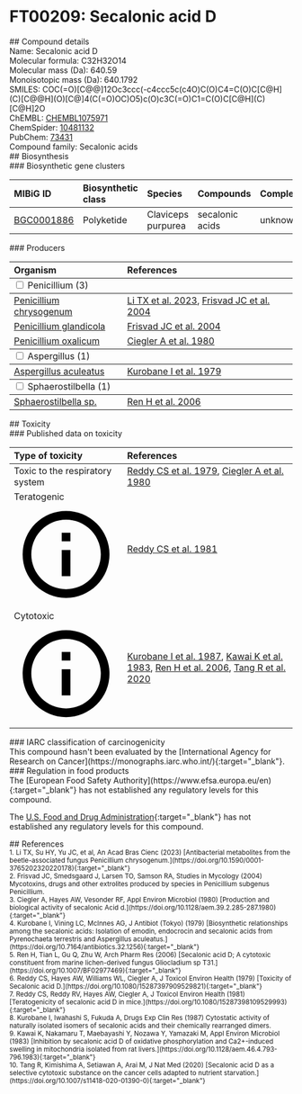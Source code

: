 
# FT00209: Secalonic acid D
<div class="molecule_image" style="float:left">
<img data-smiles= COC(=O)[C@@]12OC3=CC=C(C4=CC=C5O[C@]6(C(=O)OC)C(=C(O)C[C@H](C)[C@H]6O)C(O)C5=C4O)C(O)=C3C(=O)C1=C(O)C[C@H](C)[C@H]2O data-smiles-options="{ 'width': 350, 'height': 350 }" />
</div>
## Compound details
<div style="overflow:hidden">
Name: Secalonic acid D<br>
Molecular formula: C32H32O14<br>
Molecular mass (Da): 640.59<br>
Monoisotopic mass (Da): 640.1792<br>
<div class="break_all">
SMILES: COC(=O)[C@@]12Oc3ccc(-c4ccc5c(c4O)C(O)C4=C(O)C[C@H](C)[C@@H](O)[C@]4(C(=O)OC)O5)c(O)c3C(=O)C1=C(O)C[C@H](C)[C@H]2O<br>
</div>
        ChEMBL: <a href=https://www.ebi.ac.uk/chembl/compound_report_card/CHEMBL1075971 target="_blank">CHEMBL1075971</a><br>
        ChemSpider: <a href=https://www.chemspider.com/Chemical-Structure.10481132.html target="_blank">10481132</a><br>
        PubChem: <a href=https://pubchem.ncbi.nlm.nih.gov/compound/73431 target="_blank">73431</a><br>
    Compound family: Secalonic acids<br>
</div>

<div markdown="block" class="section">
## Biosynthesis
<div markdown="block" class="subsection">
### Biosynthetic gene clusters
<table>
<thead>
<tr>
<th style="text-align: left;" role="columnheader" data-sort-default>MIBiG ID</th>
<th style="text-align: left;" role="columnheader">Biosynthetic class</th>
<th style="text-align: left;" role="columnheader">Species</th>
<th style="text-align: left;" role="columnheader">Compounds</th>
<th style="text-align: left;" role="columnheader">Complete</th>
<th style="text-align: left;" role="columnheader">Minimal entry</th>
</tr>
</thead>
<tbody>
        <tr>
        <td style="text-align: left;"><a href="https://mibig.secondarymetabolites.org/repository/BGC0001886" target="_blank">BGC0001886</a></td>
        <td style="text-align: left;">Polyketide</td>
        <td style="text-align: left;">Claviceps purpurea</td>
        <td style="text-align: left;">secalonic acids</td>
        <td style="text-align: left;">unknown</td>
        <td style="text-align: left;">True</td>
        </tr>
</tbody>
</table>
</div>

<div markdown="block" class="subsection">
### Producers
<table>
<thead>
<tr>
<th style="text-align: left;" role="columnheader" width="40%" data-sort-default>Organism</th>
<th style="text-align: left;" role="columnheader" width="60%">References</th>
</tr>
</thead>
        <tbody class="header">
        <tr>
        <td style="text-align: left;" colspan="2">
        <input type="checkbox" data-toggle="toggle" id=Penicillium>
        <label for=Penicillium>Penicillium (3)</label>
        </td>
        </tr>
        </tbody>
        <tbody class="hide">
                <tr>
                <td style="text-align: left;"><a href="https://www.ncbi.nlm.nih.gov/Taxonomy/Browser/wwwtax.cgi?mode=Info&id=5076" target="_blank">Penicillium chrysogenum</a></td>
                <td style="text-align: left;"><a href="#REF00333">Li TX et al. 2023</a>, <a href="#REF00246">Frisvad JC et al. 2004</a></td>
                </tr>
                <tr>
                <td style="text-align: left;"><a href="https://www.ncbi.nlm.nih.gov/Taxonomy/Browser/wwwtax.cgi?mode=Info&id=293375" target="_blank">Penicillium glandicola</a></td>
                <td style="text-align: left;"><a href="#REF00246">Frisvad JC et al. 2004</a></td>
                </tr>
                <tr>
                <td style="text-align: left;"><a href="https://www.ncbi.nlm.nih.gov/Taxonomy/Browser/wwwtax.cgi?mode=Info&id=69781" target="_blank">Penicillium oxalicum</a></td>
                <td style="text-align: left;"><a href="#REF00158">Ciegler A et al. 1980</a></td>
                </tr>
        </tbody>
        <tbody class="header">
        <tr>
        <td style="text-align: left;" colspan="2">
        <input type="checkbox" data-toggle="toggle" id=Aspergillus>
        <label for=Aspergillus>Aspergillus (1)</label>
        </td>
        </tr>
        </tbody>
        <tbody class="hide">
                <tr>
                <td style="text-align: left;"><a href="https://www.ncbi.nlm.nih.gov/Taxonomy/Browser/wwwtax.cgi?mode=Info&id=5053" target="_blank">Aspergillus aculeatus</a></td>
                <td style="text-align: left;"><a href="#REF00337">Kurobane I et al. 1979</a></td>
                </tr>
        </tbody>
        <tbody class="header">
        <tr>
        <td style="text-align: left;" colspan="2">
        <input type="checkbox" data-toggle="toggle" id=Sphaerostilbella>
        <label for=Sphaerostilbella>Sphaerostilbella (1)</label>
        </td>
        </tr>
        </tbody>
        <tbody class="hide">
                <tr>
                <td style="text-align: left;"><a href="https://www.ncbi.nlm.nih.gov/Taxonomy/Browser/wwwtax.cgi?mode=Info&id=1955101" target="_blank">Sphaerostilbella sp.</a></td>
                <td style="text-align: left;"><a href="#REF00404">Ren H et al. 2006</a></td>
                </tr>
        </tbody>
</table>
</div>
</div>

<div markdown="block" class="section">
## Toxicity
<div markdown="block" class="subsection">
### Published data on toxicity
<table>
<thead>
<tr>
<th style="text-align: left;" role="columnheader" width="40%" data-sort-default>Type of toxicity</th>
<th style="text-align: left;" role="columnheader" width="60%">References</th>
</tr>
</thead>
<tbody>
<tr>
<td style="text-align: left;">Toxic to the respiratory system</td>
<td style="text-align: left;"><a href="#REF00159">Reddy CS et al. 1979</a>, <a href="#REF00158">Ciegler A et al. 1980</a></td>
</tr>
<tr>
<td style="text-align: left;">Teratogenic <span class="twemoji" title="Inhibits embryonic and/or fetal development"><svg xmlns="http://www.w3.org/2000/svg" viewBox="0 0 24 24"><path d="M11 9h2V7h-2m1 13c-4.41 0-8-3.59-8-8s3.59-8 8-8 8 3.59 8 8-3.59 8-8 8m0-18A10 10 0 0 0 2 12a10 10 0 0 0 10 10 10 10 0 0 0 10-10A10 10 0 0 0 12 2m-1 15h2v-6h-2v6Z"></path></svg></span></td>
<td style="text-align: left;"><a href="#REF00402">Reddy CS et al. 1981</a></td>
</tr>
<tr>
<td style="text-align: left;">Cytotoxic <span class="twemoji" title="Toxic to cells"><svg xmlns="http://www.w3.org/2000/svg" viewBox="0 0 24 24"><path d="M11 9h2V7h-2m1 13c-4.41 0-8-3.59-8-8s3.59-8 8-8 8 3.59 8 8-3.59 8-8 8m0-18A10 10 0 0 0 2 12a10 10 0 0 0 10 10 10 10 0 0 0 10-10A10 10 0 0 0 12 2m-1 15h2v-6h-2v6Z"></path></svg></span></td>
<td style="text-align: left;"><a href="#REF00408">Kurobane I et al. 1987</a>, <a href="#REF00406">Kawai K et al. 1983</a>, <a href="#REF00404">Ren H et al. 2006</a>, <a href="#REF00403">Tang R et al. 2020</a></td>
</tr>
</tbody>
</table>
</div>

<div markdown="block" class="subsection">
### IARC classification of carcinogenicity
<div markdown="block" class="indented_block">
This compound hasn't been evaluated by the [International Agency for Research on Cancer](https://monographs.iarc.who.int/){:target="_blank"}.<br>
</div>
</div>

<div markdown="block" class="subsection">
### Regulation in food products
<div markdown="block" class="indented_block">
The [European Food Safety Authority](https://www.efsa.europa.eu/en){:target="_blank"} has not established any regulatory levels for this compound. <br>

The [U.S. Food and Drug Administration](https://www.fda.gov/){:target="_blank"} has not established any regulatory levels for this compound. <br>

</div>
</div>

</div>

<div markdown="block" class="section">
## References
<div markdown="block" style="font-size: smaller;">
<span id=REF00333>
1. Li TX, Su HY, Yu JC, et al, An Acad Bras Cienc (2023) [Antibacterial metabolites from the beetle-associated fungus Penicillium chrysogenum.](https://doi.org/10.1590/0001-3765202320220178){:target="_blank"}<br>
</span>

<span id=REF00246>
2. Frisvad JC, Smedsgaard J, Larsen TO, Samson RA, Studies in Mycology (2004) Mycotoxins, drugs and other extrolites produced by species in Penicillium subgenus Penicillium.<br>
</span>

<span id=REF00158>
3. Ciegler A, Hayes AW, Vesonder RF, Appl Environ Microbiol (1980) [Production and biological activity of secalonic Acid d.](https://doi.org/10.1128/aem.39.2.285-287.1980){:target="_blank"}<br>
</span>

<span id=REF00337>
4. Kurobane I, Vining LC, McInnes AG, J Antibiot (Tokyo) (1979) [Biosynthetic relationships among the secalonic acids: Isolation of emodin, endocrocin and secalonic acids from Pyrenochaeta terrestris and Aspergillus aculeatus.](https://doi.org/10.7164/antibiotics.32.1256){:target="_blank"}<br>
</span>

<span id=REF00404>
5. Ren H, Tian L, Gu Q, Zhu W, Arch Pharm Res (2006) [Secalonic acid D; A cytotoxic constituent from marine lichen-derived fungus Gliocladium sp T31.](https://doi.org/10.1007/BF02977469){:target="_blank"}<br>
</span>

<span id=REF00159>
6. Reddy CS, Hayes AW, Williams WL, Ciegler A, J Toxicol Environ Health (1979) [Toxicity of Secalonic acid D.](https://doi.org/10.1080/15287397909529821){:target="_blank"}<br>
</span>

<span id=REF00402>
7. Reddy CS, Reddy RV, Hayes AW, Ciegler A, J Toxicol Environ Health (1981) [Teratogenicity of secalonic acid D in mice.](https://doi.org/10.1080/15287398109529993){:target="_blank"}<br>
</span>

<span id=REF00408>
8. Kurobane I, Iwahashi S, Fukuda A, Drugs Exp Clin Res (1987) Cytostatic activity of naturally isolated isomers of secalonic acids and their chemically rearranged dimers.<br>
</span>

<span id=REF00406>
9. Kawai K, Nakamaru T, Maebayashi Y, Nozawa Y, Yamazaki M, Appl Environ Microbiol (1983) [Inhibition by secalonic acid D of oxidative phosphorylation and Ca2+-induced swelling in mitochondria isolated from rat livers.](https://doi.org/10.1128/aem.46.4.793-796.1983){:target="_blank"}<br>
</span>

<span id=REF00403>
10. Tang R, Kimishima A, Setiawan A, Arai M, J Nat Med (2020) [Secalonic acid D as a selective cytotoxic substance on the cancer cells adapted to nutrient starvation.](https://doi.org/10.1007/s11418-020-01390-0){:target="_blank"}<br>
</span>

</div>
</div>

<script type="text/javascript" src="https://unpkg.com/smiles-drawer@2.0.1/dist/smiles-drawer.min.js"></script>
<script>
    SmiDrawer.apply();
</script>
